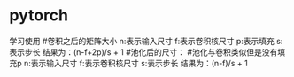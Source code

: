 # pytorch
学习使用
#卷积之后的矩阵大小
n:表示输入尺寸
f:表示卷积核尺寸
p:表示填充
s:表示步长
结果为：(n-f+2p)/s + 1
#池化后的尺寸：
#池化与卷积类似但是没有填充p
n:表示输入尺寸
f:表示卷积核尺寸
s:表示步长
结果为：(n-f)/s + 1
